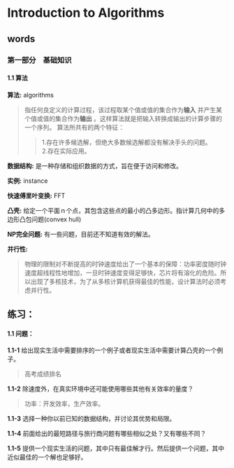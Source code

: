# Introduction to Algorithms

## words
### 第一部分　基础知识

#### 1.1 算法
**算法:** algorithms			
> 指任何良定义的计算过程，该过程取某个值或值的集合作为**输入** 并产生某个值或值的集合作为**输出** 。这样算法就是把输入转换成输出的计算步骤的一个序列。
> 算法所共有的两个特征：
> > 1.存在许多候选解，但绝大多数候选解都没有解决手头的问题。   
> > 2.存在实际应用。    

**数据结构:** 是一种存储和组织数据的方式，旨在便于访问和修改。    




**实例:** instance   

**快速傅里叶变换:** FFT    

**凸壳:** 给定一个平面ｎ个点，其包含这些点的最小的凸多边形。指计算几何中的多边形凸包问题(convex hull)    

**NP完全问题:** 有一些问题，目前还不知道有效的解法。    

**并行性:** 
> 物理的限制对不断提高的时钟速度给出了一个基本的保障：功率密度随时钟速度超线程性地增加，一旦时钟速度变得足够快，芯片将有溶化的危险。所以出现了多核技术，为了从多核计算机获得最佳的性能，设计算法时必须考虑并行性。    

## 练习：
#### 1.1 问题：
**1.1-1** 给出现实生活中需要排序的一个例子或者现实生活中需要计算凸壳的一个例子。   
> 高考成绩排名    

**1.1-2** 除速度外，在真实环境中还可能使用哪些其他有关效率的量度？   
> 功率：开发效率，生产效率。

**1.1-3** 选择一种你以前已知的数据结构，并讨论其优势和局限。    
> 

**1.1-4** 前面给出的最短路径与旅行商问题有哪些相似之处？又有哪些不同？   
> 

**1.1-5** 提供一个现实生活的问题，其中只有最佳解才行。然后提供一个问题，其中近似最佳的一个解也足够好。   
> 


